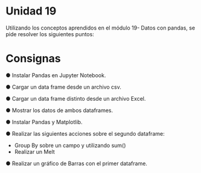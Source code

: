 # Unidad 19

Utilizando los conceptos aprendidos en el módulo 19- Datos con
pandas, se pide resolver los siguientes puntos:

# Consignas

● Instalar Pandas en Jupyter Notebook.

● Cargar un data frame desde un archivo csv.

● Cargar un data frame distinto desde un archivo Excel.

● Mostrar los datos de ambos dataframes.

● Instalar Pandas y Matplotlib.

● Realizar las siguientes acciones sobre el segundo dataframe:

  - Group By sobre un campo y utilizando sum()
  - Realizar un Melt
  
● Realizar un gráfico de Barras con el primer dataframe.